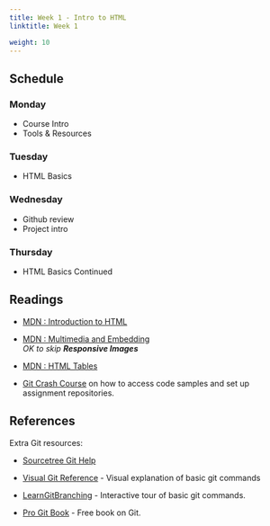 ```yaml
---
title: Week 1 - Intro to HTML
linktitle: Week 1

weight: 10
---
```


## Schedule

### Monday

* Course Intro
* Tools & Resources

### Tuesday

* HTML Basics

### Wednesday

* Github review
* Project intro

### Thursday

* HTML Basics Continued

## Readings

* [MDN : Introduction to HTML](https://developer.mozilla.org/en-US/docs/Learn/HTML/Introduction_to_HTML)
* [MDN : Multimedia and Embedding](https://developer.mozilla.org/en-US/docs/Learn/HTML/Multimedia_and_embedding)  
*OK to skip **Responsive Images***
* [MDN : HTML Tables](https://developer.mozilla.org/en-US/docs/Learn/HTML/Tables)

* [Git Crash Course](https://docs.google.com/document/d/1S8dMsT6B2B7jW2Z0OWoV6TT8GOlYkDa9Bw0mhrUTuSU/)
on how to access code samples and set up assignment repositories.

## References

Extra Git resources:

* [Sourcetree Git Help](https://confluence.atlassian.com/get-started-with-sourcetree)

* [Visual Git Reference](https://marklodato.github.io/visual-git-guide/index-en.html) -
Visual explanation of basic git commands
* [LearnGitBranching](https://learngitbranching.js.org/) - Interactive tour of basic git commands.
* [Pro Git Book](https://git-scm.com/book/en/v2) - Free book on Git.
